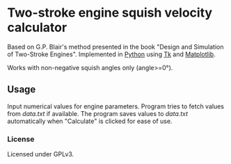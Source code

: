 # Two-stroke engine squish velocity calculator

Based on G.P. Blair's method presented in the book "Design and Simulation of Two-Stroke Engines".
Implemented in [Python](https://www.python.org/) using [Tk](https://docs.python.org/3/library/tk.html) and [Matplotlib](http://matplotlib.org/).

Works with non-negative squish angles only (angle>=0°).

## Usage
Input numerical values for engine parameters. Program tries to fetch values from *data.txt* if available.
The program saves values to *data.txt* automatically when "Calculate" is clicked for ease of use.

### License
Licensed under GPLv3.
